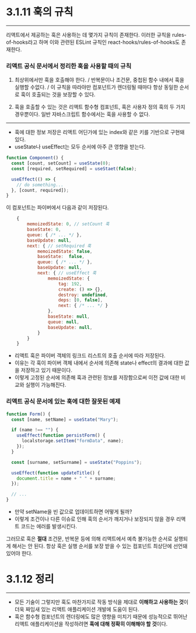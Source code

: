 # 3.1.11 훅의 규칙

---

리액트에서 제공하는 훅은 사용하는 데 몇가지 규칙이 존재한다.
이러한 규칙을 rules-of-hooks라고 하며 이와 관련된
ESLint 규칙인 react-hooks/rules-of-hooks도 존재한다.

### 리액트 공식 문서에서 정리한 훅을 사용할 때의 규칙

1. 최상위에서만 훅을 호출해야 한다. / 반복문이나 조건문, 중첩된 함수 내에서 훅을 실행할 수없다. / 이 규칙을 따라야만 컴포넌트가 렌더링될 때마다 항상 동일한 순서로 훅이 호출되는 것을 보장할 수 있다.

1. 훅을 호출할 수 있는 것은 리액트 함수형 컴포넌트, 혹은 사용자 정의 훅의 두 가지 경우뿐이다. 일반 자바스크립트 함수에서는 훅을 사용할 수 없다.

---

- 훅에 대한 정보 저장은 리액트 어딘가에 있는 index와 같은 키를 기반으로 구현돼 있다.
- useState나 useEffect는 모두 순서에 아주 큰 영향을 받는다.

```jsx
function Component() {
  const [count, setCount] = useState(0);
  const [required, setRequired] = useStaet(false);

  useEffect(() => {
    // do something...
  }, [count, required]);
}
```

이 컴포넌트는 파이버에서 다음과 같이 저장된다.

```jsx
	{
		memoizedState: 0, // setCount 훅
		baseState: 0,
		queue: { /* ... */ },
		baseUpdate: null,
		next: { // setRequired 훅
			memoizedState: false,
			baseState:  false,
			queue: { /* ... */ },
			baseUpdate: null,
			next: { // useEffect 훅
				memoizedState: {
					tag: 192,
					create: () => {},
					destroy: undefined,
					deps: [0, false],
					next: { /* ... */ }
				},
				baseState: null,
				queue: null,
				baseUpdate: null,
			}
		}
	}
```

- 리액트 훅은 파이버 객체의 링크드 리스트의 호출 순서에 따라 저장된다.
- 이유는 각 훅이 파이버 객체 내에서 순서에 의존해 state나 effect의 결과에 대한 값을 저장하고 있기 때문이다.
- 이렇게 고정된 순서에 의존해 훅과 관련된 정보를 저장함으로써 이전 값에 대한 비교와 실행이 가능해진다.

### 리액트 공식 문서에 있는 훅에 대한 잘못된 예제

```jsx
function Form() {
  const [name, setName] = useState("Mary");

  if (name !== "") {
    useEffect(function persistForm() {
      localstorage.setItem("formData", name);
    });
  }

  const [surname, setSurname] = useState("Poppins");

  useEffect(function updateTitle() {
    document.title = name + " " + surname;
  });

  // ...
}
```

- 만약 setName을 빈 값으로 업데이트하면 어떻게 될까?
- 이렇게 조건이나 다른 이슈로 인해 훅의 순서가 깨지거나 보장되지 않을 경우 리액트 코드는 에러를 발생시킨다.

그러므로 훅은 **절대** 조건문, 반복문 등에 의해 리액트에서 예측 불가능한 순서로 실행되게 해서는 안 된다.
항상 훅은 실행 순서를 보장 받을 수 있는 컴포넌트 최상단에 선언돼 있어야 한다.

# 3.1.12 정리

---

- 모든 기술이 그렇지만 훅도 마찬가지로 작동 방식을 제대로 **이해하고 사용하는 것**이 더욱 짜임새 있는 리액트 애플리케이션 개발에 도움이 된다.
- 훅은 함수형 컴포넌트의 렌더링에도 많은 영향을 미치기 때문에 성능적으로 뛰어난 리액트 애플리케이션을 작성하려면 **훅에 대해 정확히 이해해야 할 것**이다.
